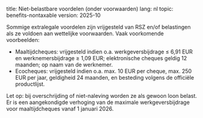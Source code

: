 title: Niet-belastbare voordelen (onder voorwaarden)
lang: nl
topic: benefits-nontaxable
version: 2025-10

Sommige extralegale voordelen zijn vrijgesteld van RSZ en/of belastingen als ze voldoen aan wettelijke voorwaarden. Vaak
voorkomende voorbeelden:

- Maaltijdcheques: vrijgesteld indien o.a. werkgeversbijdrage ≤ 6,91 EUR en werknemersbijdrage ≥ 1,09 EUR; elektronische
  cheques geldig 12 maanden; op naam van de werknemer.
- Ecocheques: vrijgesteld indien o.a. max. 10 EUR per cheque, max. 250 EUR per jaar, geldigheid 24 maanden, en besteding
  volgens de officiële productlijst.

Let op: bij overschrijding of niet-naleving worden ze als gewoon loon belast. Er is een aangekondigde verhoging van de
maximale werkgeversbijdrage voor maaltijdcheques vanaf 1 januari 2026.

